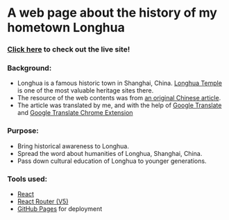 # A web page about the history of my hometown Longhua

### [Click here](https://zgzoo.github.io/longhua/) to check out the live site!

### Background:
- Longhua is a famous historic town in Shanghai, China. [Longhua Temple](https://en.wikipedia.org/wiki/Longhua_Temple) is one of the most valuable heritage sites there.
- The resource of the web contents was from [an original Chinese article](https://mp.weixin.qq.com/s/uXJJPPWvi7yEpse8n8rk0w).
- The article was translated by me, and with the help of [Google Translate](https://translate.google.com/) and [Google Translate Chrome Extension](https://chrome.google.com/webstore/detail/google-translate/aapbdbdomjkkjkaonfhkkikfgjllcleb)


### Purpose:
- Bring historical awareness to Longhua.
- Spread the word about humanities of Longhua, Shanghai, China.
- Pass down cultural education of Longhua to younger generations.

### Tools used:
- [React](https://reactjs.org/)
- [React Router (V5)](https://v5.reactrouter.com/)
- [GitHub Pages](https://pages.github.com/) for deployment






